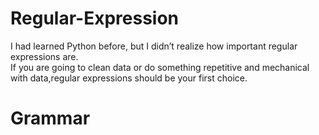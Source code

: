 # Regular-Expression
I had learned Python before, but I didn’t realize how important regular expressions are.  
If you are going to clean data or do something repetitive and mechanical with data,regular expressions should be your first choice.

# Grammar
